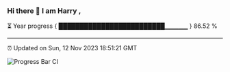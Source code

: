 ### Hi there 👋 I am Harry , 

⏳ Year progress { █████████████████████████▁▁▁▁▁ } 86.52 %

---

⏰ Updated on Sun, 12 Nov 2023 18:51:21 GMT

![Progress Bar CI](https://github.com/duykhang68/duykhang68/workflows/Progress%20Bar%20CI/badge.svg)
